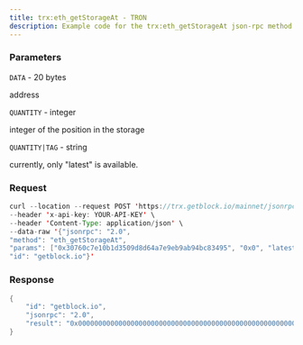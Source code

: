 ```yaml
---
title: trx:eth_getStorageAt - TRON
description: Example code for the trx:eth_getStorageAt json-rpc method. Сomplete guide on how to use trx:eth_getStorageAt json-rpc in GetBlock.io Web3 documentation.
---
```


### Parameters


`DATA` - 20 bytes

address

`QUANTITY` - integer

integer of the position in the storage

`QUANTITY|TAG` - string

currently, only "latest" is available.

### Request

``` java
curl --location --request POST 'https://trx.getblock.io/mainnet/jsonrpc' \
--header 'x-api-key: YOUR-API-KEY' \
--header 'Content-Type: application/json' \
--data-raw '{"jsonrpc": "2.0",
"method": "eth_getStorageAt",
"params": ["0x30760c7e10b1d3509d8d64a7e9eb9ab94bc83495", "0x0", "latest"],
"id": "getblock.io"}'
```

###  Response

``` java
{
    "id": "getblock.io",
    "jsonrpc": "2.0",
    "result": "0x0000000000000000000000000000000000000000000000000000000000000000"
}
```

